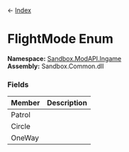 ← [Index](Api-Index)

# FlightMode Enum

**Namespace:** [Sandbox.ModAPI.Ingame](Sandbox.ModAPI.Ingame)  
**Assembly:** Sandbox.Common.dll

### Fields

|Member|Description|
|---|---|
|Patrol||
|Circle||
|OneWay||

